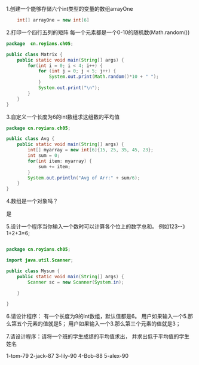 1.创建一个能够存储六个int类型的变量的数组arrayOne

```java
    int[] arrayOne = new int[6]
```

2.打印一个四行五列的矩阵
 每一个元素都是一个0-10的随机数(Math.random())

```java
package  cn.royians.ch05;

public class Matrix {
	public static void main(String[] args) {
		for(int i = 0; i < 4; i++) {
			for (int j = 0; j < 5; j++) {
				System.out.print(Math.random()*10 + " ");
			}
			System.out.print("\n");
		}
	}
}
```


3.自定义一个长度为6的int数组求这组数的平均值

```java
package cn.royians.ch05;

public class Avg {
	public static void main(String[] args) {
		int[] myarray = new int[6]{15, 25, 35, 45, 23};
		int sum = 0;
		for(int item: myarray) {
			sum += item;
		}
		System.out.println("Avg of Arr:" + sum/6);
	}
}
```


4.数组是一个对象吗？

是
		
5.设计一个程序当你输入一个数时可以计算各个位上的数字总和。
例如123--》1+2+3=6;

```java

package cn.royians.ch05;

import java.util.Scanner;

public class Mysum {
	public static void main(String[] args) {
		Scanner sc = new Scanner(System.in);
		
	}

}

```


  
6.请设计程序：
有一个长度为9的int数组，默认值都是6。
用户如果输入一个5.那么第五个元素的值就是5；
用户如果输入一个3.那么第三个元素的值就是3；



7.请设计程序：请将一个班的学生成绩的平均值求出，
  并求出低于平均值的学生姓名

  1-tom-79
  2-jack-87
  3-lily-90
  4-Bob-88
  5-alex-90

 


  
